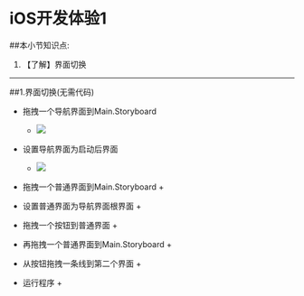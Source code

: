 # iOS开发体验1
##本小节知识点:
1. 【了解】界面切换

---
##1.界面切换(无需代码)
- 拖拽一个导航界面到Main.Storyboard
    + ![](http://7xj0kx.com1.z0.glb.clouddn.com/Snip20150511_158.png)

- 设置导航界面为启动后界面
    + ![](http://7xj0kx.com1.z0.glb.clouddn.com/Snip20150511_163.png)

- 拖拽一个普通界面到Main.Storyboard
    +

- 设置普通界面为导航界面根界面
    +

- 拖拽一个按钮到普通界面
    +

- 再拖拽一个普通界面到Main.Storyboard
    +

- 从按钮拖拽一条线到第二个界面
    +

- 运行程序
    +

